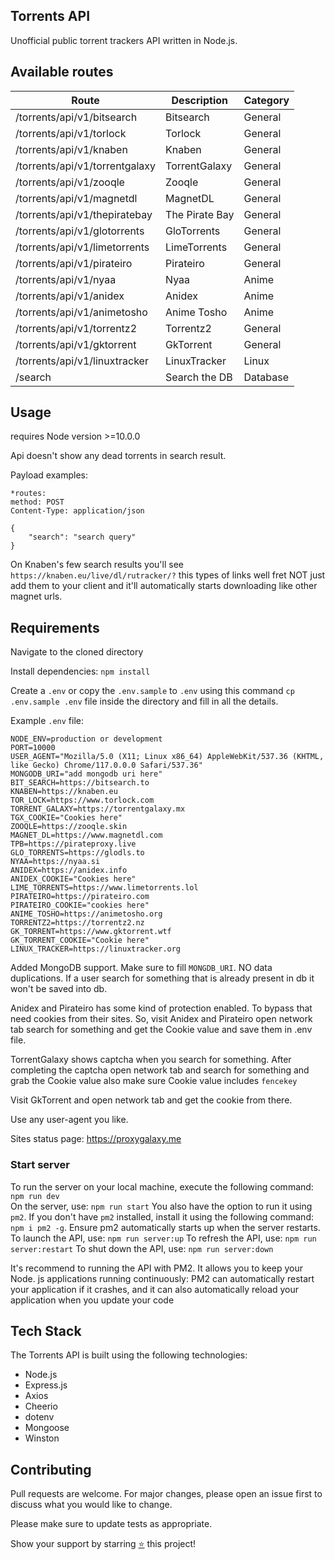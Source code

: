 ## Torrents API

Unofficial public torrent trackers API written in Node.js.

## Available routes

| Route                          | Description    | Category |
| ------------------------------ | -------------- | -------- |
| /torrents/api/v1/bitsearch     | Bitsearch      | General  |
| /torrents/api/v1/torlock       | Torlock        | General  |
| /torrents/api/v1/knaben        | Knaben         | General  |
| /torrents/api/v1/torrentgalaxy | TorrentGalaxy  | General  |
| /torrents/api/v1/zooqle        | Zooqle         | General  |
| /torrents/api/v1/magnetdl      | MagnetDL       | General  |
| /torrents/api/v1/thepiratebay  | The Pirate Bay | General  |
| /torrents/api/v1/glotorrents   | GloTorrents    | General  |
| /torrents/api/v1/limetorrents  | LimeTorrents   | General  |
| /torrents/api/v1/pirateiro     | Pirateiro      | General  |
| /torrents/api/v1/nyaa          | Nyaa           | Anime    |
| /torrents/api/v1/anidex        | Anidex         | Anime    |
| /torrents/api/v1/animetosho    | Anime Tosho    | Anime    |
| /torrents/api/v1/torrentz2     | Torrentz2      | General  |
| /torrents/api/v1/gktorrent     | GkTorrent      | General  |
| /torrents/api/v1/linuxtracker  | LinuxTracker   | Linux    |
| /search                        | Search the DB  | Database |

## Usage

requires Node version >=10.0.0

Api doesn't show any dead torrents in search result.

Payload examples:

```
*routes:
method: POST
Content-Type: application/json

{
    "search": "search query"
}
```

On Knaben's few search results you'll see
`https://knaben.eu/live/dl/rutracker/?` this types of links
well fret NOT just add them to your client and it'll automatically
starts downloading like other magnet urls.

## Requirements

Navigate to the cloned directory

Install dependencies: `npm install`

Create a `.env` or copy the `.env.sample` to `.env` using this command
`cp .env.sample .env` file inside the directory and fill in all the details.

Example `.env` file:

```
NODE_ENV=production or development
PORT=10000
USER_AGENT="Mozilla/5.0 (X11; Linux x86_64) AppleWebKit/537.36 (KHTML, like Gecko) Chrome/117.0.0.0 Safari/537.36"
MONGODB_URI="add mongodb uri here"
BIT_SEARCH=https://bitsearch.to
KNABEN=https://knaben.eu
TOR_LOCK=https://www.torlock.com
TORRENT_GALAXY=https://torrentgalaxy.mx
TGX_COOKIE="Cookies here"
ZOOQLE=https://zooqle.skin
MAGNET_DL=https://www.magnetdl.com
TPB=https://pirateproxy.live
GLO_TORRENTS=https://glodls.to
NYAA=https://nyaa.si
ANIDEX=https://anidex.info
ANIDEX_COOKIE="Cookies here"
LIME_TORRENTS=https://www.limetorrents.lol
PIRATEIRO=https://pirateiro.com
PIRATEIRO_COOKIE="cookies here"
ANIME_TOSHO=https://animetosho.org
TORRENTZ2=https://torrentz2.nz
GK_TORRENT=https://www.gktorrent.wtf
GK_TORRENT_COOKIE="Cookie here"
LINUX_TRACKER=https://linuxtracker.org
```

Added MongoDB support. Make sure to fill `MONGDB_URI`. NO data duplications. If a user
search for something that is already present in db it won't be saved into db.

Anidex and Pirateiro has some kind of protection enabled. To bypass that
need cookies from their sites. So, visit Anidex and Pirateiro open network tab
search for something and get the Cookie value and save them in .env file.

TorrentGalaxy shows captcha when you search for something. After completing the captcha open
network tab and search for something and grab the Cookie value also make sure Cookie value includes `fencekey`

Visit GkTorrent and open network tab and get the cookie from there.

Use any user-agent you like.

Sites status page:
https://proxygalaxy.me

### Start server

To run the server on your local machine, execute the following command: `npm run dev`
<br>On the server, use: `npm run start`
You also have the option to run it using `pm2`. If you don't have `pm2` installed, install it using the following command: `npm i pm2 -g`. Ensure pm2 automatically starts up when the server restarts.
To launch the API, use: `npm run server:up`
To refresh the API, use: `npm run server:restart`
To shut down the API, use: `npm run server:down`

It's recommend to running the API with PM2. It allows you to keep your Node. js applications running continuously: PM2 can automatically restart your application if it crashes, and it can also automatically reload your application when you update your code

## Tech Stack

The Torrents API is built using the following technologies:

- Node.js
- Express.js
- Axios
- Cheerio
- dotenv
- Mongoose
- Winston

## Contributing

Pull requests are welcome. For major changes, please open an issue first
to discuss what you would like to change.

Please make sure to update tests as appropriate.

Show your support by starring [⭐️](https://github.com/joybiswas007/torrents-api/stargazers) this project!
